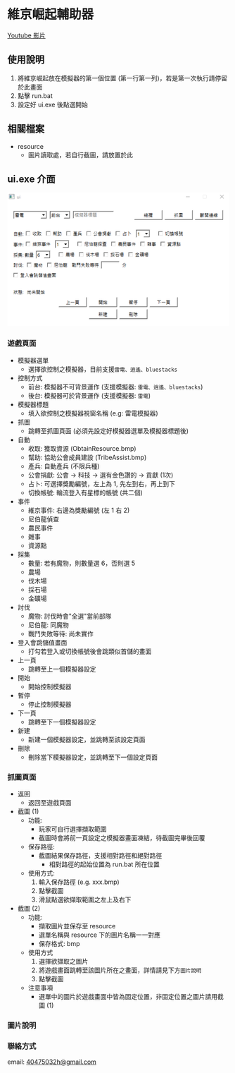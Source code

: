 # 維京崛起輔助器

[Youtube 影片](https://www.youtube.com/watch?v=d3og9OBxSz0&ab_channel=easyLearn)

## 使用說明

1. 將維京崛起放在模擬器的第一個位置 (第一行第一列)，若是第一次執行請停留於此畫面
2. 點擊 run.bat
3. 設定好 ui.exe 後點選開始

## 相關檔案

* resource
    * 圖片讀取處，若自行截圖，請放置於此

## ui.exe 介面

![ui.png](https://github.com/kruztw/viking-rise-game-aid/blob/main/picture/ui.png)

### 遊戲頁面

* 模擬器選單
    * 選擇欲控制之模擬器，目前支援`雷電、逍遙、bluestacks`
* 控制方式
    * 前台: 模擬器不可背景運作 (支援模擬器: `雷電、逍遙、bluestacks`)
    * 後台: 模擬器可於背景運作 (支援模擬器: `雷電`)
* 模擬器標題
    * 填入欲控制之模擬器視窗名稱 (e.g: 雷電模擬器)
* 抓圖
    * 跳轉至抓圖頁面 (必須先設定好模擬器選單及模擬器標題後)
* 自動
    * 收取: 獲取資源 (ObtainResource.bmp)
    * 幫助: 協助公會成員建設 (TribeAssist.bmp)
    * 產兵: 自動產兵 (不限兵種)
    * 公會捐獻: 公會 -> 科技 -> 選有金色讚的 -> 貢獻 (1次)
    * 占卜: 可選擇獎勵編號，左上為 1, 先左到右，再上到下
    * 切換帳號: 輪流登入有星標的帳號 (共二個)
* 事件
    * 維京事件: 右邊為獎勵編號 (左 1 右 2)
    * 尼伯龍偵查
    * 農民事件
    * 雜事
    * 資源點
* 採集
    * 數量: 若有魔物，則數量選 6，否則選 5
    * 農場
    * 伐木場
    * 採石場
    * 金礦場
* 討伐
    * 魔物: 討伐時會"全選"當前部隊
    * 尼伯龍: 同魔物
    * 戰鬥失敗等待: 尚未實作
* 登入會跳儲值畫面
    * 打勾若登入或切換帳號後會跳類似首儲的畫面
* 上一頁
    * 跳轉至上一個模擬器設定
* 開始
    * 開始控制模擬器
* 暫停
    * 停止控制模擬器
* 下一頁
    * 跳轉至下一個模擬器設定
* 新建
    * 新建一個模擬器設定，並跳轉至該設定頁面
* 刪除
    * 刪除當下模擬器設定，並跳轉至下一個設定頁面

### 抓圖頁面

* 返回
    * 返回至遊戲頁面
* 截圖 (1)
    * 功能:
        * 玩家可自行選擇擷取範圍
        * 截圖時會將前一頁設定之模擬器畫面凍結，待截圖完畢後回覆
    * 保存路徑:
        * 截圖結果保存路徑，支援相對路徑和絕對路徑
            * 相對路徑的起始位置為 run.bat 所在位置
    * 使用方式:
        1. 輸入保存路徑 (e.g. xxx.bmp)
        2. 點擊截圖
        3. 滑鼠點選欲擷取範圍之左上及右下
* 截圖 (2)
    * 功能:
        * 擷取圖片並保存至 resource
        * 選單名稱與 resource 下的圖片名稱一一對應
        * 保存格式: bmp
    * 使用方式
        1. 選擇欲擷取之圖片
        2. 將遊戲畫面跳轉至該圖片所在之畫面，詳情請見下方`圖片說明`
        3. 點擊截圖
    * 注意事項
        * 選單中的圖片於遊戲畫面中皆為固定位置，非固定位置之圖片請用截圖 (1)

### 圖片說明

### 聯絡方式

email: 40475032h@gmail.com
